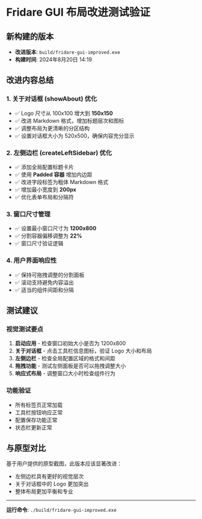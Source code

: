 # Fridare GUI 布局改进测试验证

## 新构建的版本
- **改进版本**: `build/fridare-gui-improved.exe`
- **构建时间**: 2024年8月20日 14:19

## 改进内容总结

### 1. 关于对话框 (showAbout) 优化
- ✅ Logo 尺寸从 100x100 增大到 **150x150**
- ✅ 改进 Markdown 格式，增加标题层次和图标
- ✅ 调整布局为更清晰的分区结构
- ✅ 设置对话框大小为 520x500，确保内容充分显示

### 2. 左侧边栏 (createLeftSidebar) 优化
- ✅ 添加全局配置标题卡片
- ✅ 使用 **Padded 容器** 增加内边距
- ✅ 改进字段标签为粗体 Markdown 格式
- ✅ 增加最小宽度到 **200px**
- ✅ 优化表单布局和分隔符

### 3. 窗口尺寸管理
- ✅ 设置最小窗口尺寸为 **1200x800**
- ✅ 分割容器偏移调整为 **22%**
- ✅ 窗口尺寸验证逻辑

### 4. 用户界面响应性
- ✅ 保持可拖拽调整的分割面板
- ✅ 滚动支持避免内容溢出
- ✅ 适当的组件间距和分隔

## 测试建议

### 视觉测试要点
1. **启动应用** - 检查窗口初始大小是否为 1200x800
2. **关于对话框** - 点击工具栏信息图标，验证 Logo 大小和布局
3. **左侧边栏** - 检查全局配置区域的格式和间距
4. **拖拽功能** - 测试左侧面板是否可以拖拽调整大小
5. **响应式布局** - 调整窗口大小时检查组件行为

### 功能验证
- 所有标签页正常加载
- 工具栏按钮响应正常
- 配置保存功能正常
- 状态栏更新正常

## 与原型对比

基于用户提供的原型截图，此版本应该显著改进：
- 左侧边栏具有更好的视觉层次
- 关于对话框中的 Logo 更加突出
- 整体布局更加平衡和专业

---

**运行命令**: `./build/fridare-gui-improved.exe`
